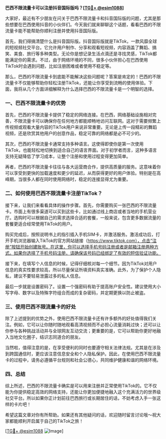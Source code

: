 **巴西不限流量卡可以注册抖音国际版吗？[[TG💪+ @esim1088](https://t.me/s/esim1088)]**

大家好，最近有不少朋友在问关于巴西不限流量卡和抖音国际版的问题，尤其是那些想要在巴西使用抖音的小伙伴们。今天我们就来聊聊这个话题，看看巴西的不限流量卡能不能帮助你顺利注册并使用抖音国际版。

首先，我们得搞清楚什么是抖音国际版。抖音国际版就是TikTok，一款风靡全球的短视频社交平台。它允许用户制作、分享和观看短视频，内容涵盖了舞蹈、搞笑、美食、旅行等多种类型。无论你是想记录生活点滴还是寻找灵感，TikTok都能满足你的需求。不过，由于网络环境的不同，很多小伙伴担心在巴西使用TikTok时会遇到问题，比如注册困难或者使用不稳定等。

那么，巴西的不限流量卡到底能不能解决这些问题呢？答案是肯定的！巴西的不限流量卡不仅能够帮助你轻松注册TikTok，还能让你享受到流畅的使用体验。下面，我将从几个方面详细解释为什么选择巴西的不限流量卡是一个明智的选择。

### 一、巴西不限流量卡的优势

首先，巴西的不限流量卡提供了稳定的网络连接。在巴西，网络基础设施相对完善，不限流量卡可以确保你在任何地方都能顺畅地访问互联网。这对于需要频繁上传视频或观看大量内容的TikTok用户来说非常重要。无论是上传一段精彩的舞蹈视频，还是欣赏其他用户的创意作品，稳定可靠的网络都是必不可少的。

其次，巴西的不限流量卡通常支持多种语言。这使得即使你是第一次使用TikTok，也能轻松地切换到适合自己的语言界面。对于初学者而言，这种多语言支持无疑降低了学习成本，让整个注册和使用过程变得更加简单。

再者，巴西的不限流量卡往往与各大运营商合作，提供高质量的服务。这意味着你可以享受到更快的加载速度和更少的延迟，从而获得更好的用户体验。特别是在高峰期，当很多人都在同时使用网络时，稳定的连接显得尤为重要。

### 二、如何使用巴西不限流量卡注册TikTok？

接下来，让我们来看看具体的操作步骤。首先，你需要购买一张巴西的不限流量卡。市面上有很多渠道可以买到这些卡，比如通过线上商店或者当地的手机营业厅。选购时可以根据自己的需求选择合适的套餐，一般来说，包含更多数据流量的套餐更适合经常使用TikTok的用户。

购买完成后，按照说明书上的指引插入手机SIM卡，并激活服务。激活成功后，打开手机浏览器输入TikTok的官方网站链接（https://www.tiktok.com），点击“注册”按钮开始创建账号。在这里，你可以选择手机号码注册或者是邮箱注册两种方式。如果你选择了手机号码注册，请确保该号码已经绑定了有效的短信验证功能。

接下来，在填写个人信息的时候，记得仔细核对每一个细节。因为TikTok对用户信息的真实性要求较高，所以尽量保证所填资料真实准确。此外，为了保护个人隐私，建议不要轻易泄露过多的私人信息。

最后一步就是设置密码了。设置一个强密码有助于提高账户安全性。建议使用大小写字母、数字以及特殊字符组合而成的复杂密码，并定期更换以防止被盗。

### 三、使用巴西不限流量卡的好处

除了上述提到的优势之外，使用巴西不限流量卡还有许多额外的好处值得我们关注。例如，它可以让你随时随地观看高清视频而不必担心流量消耗过快；还可以让你参与各种挑战活动并与全球网友互动交流；更重要的是，它可以帮助你更好地融入当地文化圈子，结识志同道合的朋友。

当然啦，值得注意的是，在享受便利的同时也要遵守相关法律法规。尤其是在涉及到跨国通信时，更应该注意信息安全和个人隐私保护。因此，在使用巴西不限流量卡的过程中，请务必遵循平台规则和社会公德心，共同维护健康和谐的网络环境。

### 四、总结

综上所述，巴西的不限流量卡确实是可以用来注册并正常使用TikTok的。它不仅能为你提供稳定高效的网络支持，还能让你更加便捷地融入这个充满活力的世界级社交平台。所以如果你正计划前往巴西旅行或长期居住的话，不妨考虑入手一张这样的卡片吧！

希望这篇文章对你有所帮助。如果还有其他疑问的话，欢迎随时留言讨论哦～祝大家都能顺利开启属于自己的TikTok之旅！

[[TG💪+ @esim1088](https://t.me/s/esim1088) ![Image](https://i.postimg.cc/4NQfJmqS/Snipaste-2025-05-13-00-14-12.png)]